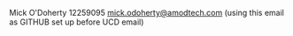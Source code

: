 Mick O'Doherty 12259095 mick.odoherty@amodtech.com (using this email as GITHUB set up before UCD email)


